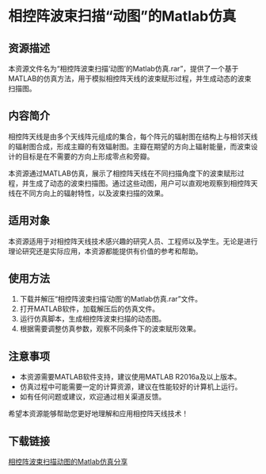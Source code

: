 # 相控阵波束扫描“动图”的Matlab仿真

## 资源描述

本资源文件名为“相控阵波束扫描‘动图’的Matlab仿真.rar”，提供了一个基于MATLAB的仿真方法，用于模拟相控阵天线的波束赋形过程，并生成动态的波束扫描图。

## 内容简介

相控阵天线是由多个天线阵元组成的集合，每个阵元的辐射图在结构上与相邻天线的辐射图合成，形成主瓣的有效辐射图。主瓣在期望的方向上辐射能量，而波束设计的目标是在不需要的方向上形成零点和旁瓣。

本资源通过MATLAB仿真，展示了相控阵天线在不同扫描角度下的波束赋形过程，并生成了动态的波束扫描图。通过这些动图，用户可以直观地观察到相控阵天线在不同方向上的辐射特性，以及波束扫描的效果。

## 适用对象

本资源适用于对相控阵天线技术感兴趣的研究人员、工程师以及学生。无论是进行理论研究还是实际应用，本资源都能提供有价值的参考和帮助。

## 使用方法

1. 下载并解压“相控阵波束扫描‘动图’的Matlab仿真.rar”文件。
2. 打开MATLAB软件，加载解压后的仿真文件。
3. 运行仿真脚本，生成相控阵波束扫描的动态图。
4. 根据需要调整仿真参数，观察不同条件下的波束赋形效果。

## 注意事项

- 本资源需要MATLAB软件支持，建议使用MATLAB R2016a及以上版本。
- 仿真过程中可能需要一定的计算资源，建议在性能较好的计算机上运行。
- 如有任何问题或建议，欢迎通过相关渠道反馈。

希望本资源能够帮助您更好地理解和应用相控阵天线技术！

## 下载链接

[相控阵波束扫描动图的Matlab仿真分享](https://pan.quark.cn/s/a32a3667c061)